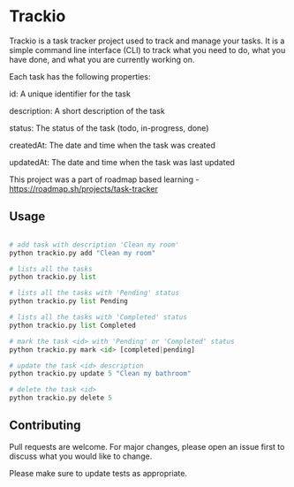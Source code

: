 # Trackio

Trackio is a task tracker project used to track and manage your tasks.
It is a simple command line interface (CLI) to track what you need to do, what you have done, and what you are currently working on.

Each task has the following properties:

id: A unique identifier for the task

description: A short description of the task

status: The status of the task (todo, in-progress, done)

createdAt: The date and time when the task was created

updatedAt: The date and time when the task was last updated

This project was a part of roadmap based learning - https://roadmap.sh/projects/task-tracker
## Usage

```python

# add task with description 'Clean my room'
python trackio.py add "Clean my room" 

# lists all the tasks
python trackio.py list

# lists all the tasks with 'Pending' status
python trackio.py list Pending

# lists all the tasks with 'Completed' status
python trackio.py list Completed

# mark the task <id> with 'Pending' or 'Completed' status
python trackio.py mark <id> [completed|pending]

# update the task <id> description
python trackio.py update 5 "Clean my bathroom"

# delete the task <id>
python trackio.py delete 5
```

## Contributing

Pull requests are welcome. For major changes, please open an issue first
to discuss what you would like to change.

Please make sure to update tests as appropriate.
